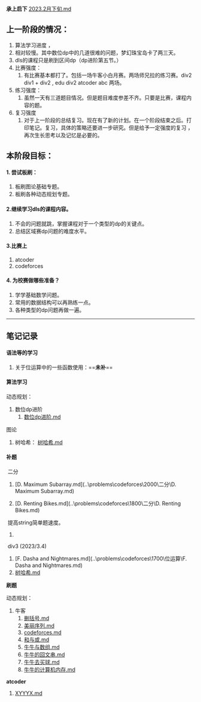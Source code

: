 **承上启下** [2023.2月下旬.md](2023.2月下旬.md) 

## 上一阶段的情况：
1. 算法学习进度 ， 
  1. 相对较慢。其中数位dp中的几道很难的问题，梦幻珠宝岛卡了两三天。
  2. dls的课程只是刷到区间dp（dp进阶第五节。）
2. 比赛强度：
   1. 有比赛基本都打了。包括一场牛客小白月赛。两场师兄拉的练习赛。div2  div1 + div2 , edu div2 atcoder abc 两场。
3. 练习强度：
   1. 虽然一天有三道题目情况。但是题目难度参差不齐。只要是比赛，课程内容的题。
4. 复习强度
   1. 对于上一阶段的总结复习。现在有了新的计划。在一个阶段结束之后。打印笔记。复习，具体的策略还要进一步研究。但是给予一定强度的复习 ， 再次生长思考以及记忆是必要的。

## **本阶段目标：**

#### 1. 尝试板刷：

1. 板刷图论基础专题。
1. 板刷各种动态规划专题。

#### 2.继续学习dls的课程内容。

1. 不会的问题就跳，掌握课程对于一个类型的dp的关键点。
2. 总结区域赛dp问题的难度水平。

#### 3.比赛上

1. atcoder
2. codeforces

#### 4. 为校赛做哪些准备？

1. 学学基础数学问题。
2. 常用的数据结构可以再熟练一点。
3. 各种类型的dp问题再做一遍。

----------------

## 笔记记录

#### 语法等的学习

1. 关于位运算中的一些函数使用：==**未补**==

#### 算法学习

动态规划：

1. 数位dp进阶
   1.  [数位dp进阶.md](..\Logrithm\动态规划\数位dp\进阶课\数位dp进阶.md) 

图论

1. 树哈希： [树哈希.md](..\Logrithm\图论\树上问题\树哈希.md) 

#### 补题

​	二分

1.  [D. Maximum Subarray.md](..\problems\codeforces\2000\二分\D. Maximum Subarray.md) 

2.  [D. Renting Bikes.md](..\problems\codeforces\1800\二分\D. Renting Bikes.md) 

​	提高string简单题速度。

1. 

​	div3 (2023/3.4)

1.   [F. Dasha and Nightmares.md](..\problems\codeforces\1700\位运算\F. Dasha and Nightmares.md) 
2.  [树哈希.md](..\Logrithm\图论\树上问题\树哈希.md) 

**刷题**

动态规划：

1. 牛客
   1. [删括号.md](..\problems\nowcoder\板刷\动态规划\基础dp\括号匹配模型\删括号.md) 
   2. [美丽序列.md](..\problems\nowcoder\板刷\动态规划\基础dp\序列模型\美丽序列.md) 
   3. [codeforces.md](..\problems\nowcoder\板刷\动态规划\基础dp\逆序对模型\codeforces.md) 
   4. [和与或.md](..\problems\nowcoder\板刷\动态规划\数位dp\和与或.md) 
   5. [牛牛与数组.md](..\problems\nowcoder\板刷\动态规划\基础dp\序列模型\牛牛与数组.md)  
   6. [牛牛的回文串.md](..\problems\nowcoder\板刷\动态规划\基础dp\串模型\牛牛的回文串.md)
   7. [牛牛去买球.md](..\problems\nowcoder\板刷\动态规划\背包问题\01背包\牛牛去买球.md) 
   8. [牛牛的计算机内存.md](..\problems\nowcoder\板刷\动态规划\状态压缩dp\牛牛的计算机内存.md) 

**atcoder**

1.  [XYYYX.md](..\problems\atcoder\贪心\XYYYX.md) 
